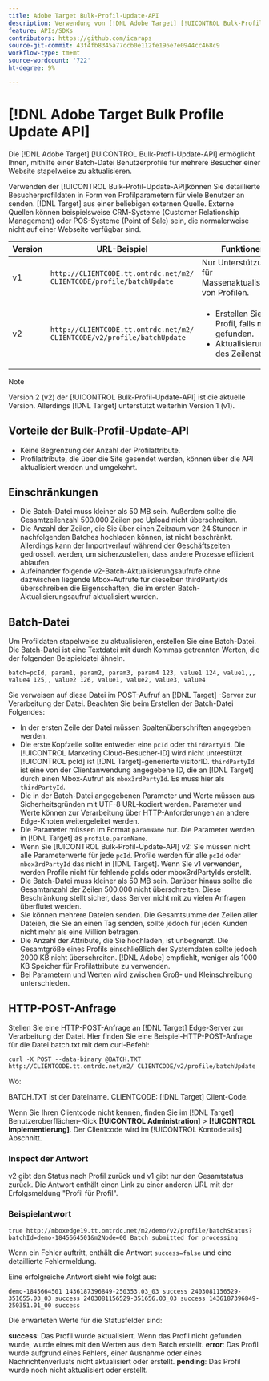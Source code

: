 ```yaml
---
title: Adobe Target Bulk-Profil-Update-API
description: Verwendung von [!DNL Adobe Target] [!UICONTROL Bulk-Profil-Update-API] zum Senden mehrerer Besucherprofildaten an [!DNL Target].
feature: APIs/SDKs
contributors: https://github.com/icaraps
source-git-commit: 43f4fb8345a77ccb0e112fe196e7e0944cc468c9
workflow-type: tm+mt
source-wordcount: '722'
ht-degree: 9%

---
```


# [!DNL Adobe Target Bulk Profile Update API]

Die [!DNL Adobe Target] [!UICONTROL Bulk-Profil-Update-API] ermöglicht Ihnen, mithilfe einer Batch-Datei Benutzerprofile für mehrere Besucher einer Website stapelweise zu aktualisieren.

Verwenden der [!UICONTROL Bulk-Profil-Update-API]können Sie detaillierte Besucherprofildaten in Form von Profilparametern für viele Benutzer an senden. [!DNL Target] aus einer beliebigen externen Quelle. Externe Quellen können beispielsweise CRM-Systeme (Customer Relationship Management) oder POS-Systeme (Point of Sale) sein, die normalerweise nicht auf einer Webseite verfügbar sind.

| Version  | URL-Beispiel | Funktionen |
| --- | --- | --- |
| v1 | `http://CLIENTCODE.tt.omtrdc.net/m2/ CLIENTCODE/profile/batchUpdate` | Nur Unterstützung für Massenaktualisierung von Profilen. |
| v2 | `http://CLIENTCODE.tt.omtrdc.net/m2/ CLIENTCODE/v2/profile/batchUpdate` | <ul><li>Erstellen Sie ein Profil, falls nicht gefunden.</li><li>Aktualisierung des Zeilenstatus.</li></ul> |

>[!NOTE]
>
>Version 2 (v2) der [!UICONTROL Bulk-Profil-Update-API] ist die aktuelle Version. Allerdings [!DNL Target] unterstützt weiterhin Version 1 (v1).

## Vorteile der Bulk-Profil-Update-API

* Keine Begrenzung der Anzahl der Profilattribute.
* Profilattribute, die über die Site gesendet werden, können über die API aktualisiert werden und umgekehrt.

## Einschränkungen

* Die Batch-Datei muss kleiner als 50 MB sein. Außerdem sollte die Gesamtzeilenzahl 500.000 Zeilen pro Upload nicht überschreiten.
* Die Anzahl der Zeilen, die Sie über einen Zeitraum von 24 Stunden in nachfolgenden Batches hochladen können, ist nicht beschränkt. Allerdings kann der Importverlauf während der Geschäftszeiten gedrosselt werden, um sicherzustellen, dass andere Prozesse effizient ablaufen.
* Aufeinander folgende v2-Batch-Aktualisierungsaufrufe ohne dazwischen liegende Mbox-Aufrufe für dieselben thirdPartyIds überschreiben die Eigenschaften, die im ersten Batch-Aktualisierungsaufruf aktualisiert wurden.

## Batch-Datei

Um Profildaten stapelweise zu aktualisieren, erstellen Sie eine Batch-Datei. Die Batch-Datei ist eine Textdatei mit durch Kommas getrennten Werten, die der folgenden Beispieldatei ähneln.

``````
batch=pcId, param1, param2, param3, param4 123, value1 124, value1,,, value4 125,, value2 126, value1, value2, value3, value4
``````

Sie verweisen auf diese Datei im POST-Aufruf an [!DNL Target] -Server zur Verarbeitung der Datei. Beachten Sie beim Erstellen der Batch-Datei Folgendes:

* In der ersten Zeile der Datei müssen Spaltenüberschriften angegeben werden.
* Die erste Kopfzeile sollte entweder eine `pcId` oder `thirdPartyId`. Die [!UICONTROL Marketing Cloud-Besucher-ID] wird nicht unterstützt. [!UICONTROL pcId] ist [!DNL Target]-generierte visitorID. `thirdPartyId` ist eine von der Clientanwendung angegebene ID, die an [!DNL Target] durch einen Mbox-Aufruf als `mbox3rdPartyId`. Es muss hier als `thirdPartyId`.
* Die in der Batch-Datei angegebenen Parameter und Werte müssen aus Sicherheitsgründen mit UTF-8 URL-kodiert werden. Parameter und Werte können zur Verarbeitung über HTTP-Anforderungen an andere Edge-Knoten weitergeleitet werden.
* Die Parameter müssen im Format `paramName` nur. Die Parameter werden in [!DNL Target] as `profile.paramName`.
* Wenn Sie [!UICONTROL Bulk-Profil-Update-API] v2: Sie müssen nicht alle Parameterwerte für jede `pcId`. Profile werden für alle `pcId` oder `mbox3rdPartyId` das nicht in [!DNL Target]. Wenn Sie v1 verwenden, werden Profile nicht für fehlende pcIds oder mbox3rdPartyIds erstellt.
* Die Batch-Datei muss kleiner als 50 MB sein. Darüber hinaus sollte die Gesamtanzahl der Zeilen 500.000 nicht überschreiten. Diese Beschränkung stellt sicher, dass Server nicht mit zu vielen Anfragen überflutet werden.
* Sie können mehrere Dateien senden. Die Gesamtsumme der Zeilen aller Dateien, die Sie an einen Tag senden, sollte jedoch für jeden Kunden nicht mehr als eine Million betragen.
* Die Anzahl der Attribute, die Sie hochladen, ist unbegrenzt. Die Gesamtgröße eines Profils einschließlich der Systemdaten sollte jedoch 2000 KB nicht überschreiten. [!DNL Adobe] empfiehlt, weniger als 1000 KB Speicher für Profilattribute zu verwenden.
* Bei Parametern und Werten wird zwischen Groß- und Kleinschreibung unterschieden.

## HTTP-POST-Anfrage

Stellen Sie eine HTTP-POST-Anfrage an [!DNL Target] Edge-Server zur Verarbeitung der Datei. Hier finden Sie eine Beispiel-HTTP-POST-Anfrage für die Datei batch.txt mit dem curl-Befehl:

``````
curl -X POST --data-binary @BATCH.TXT http://CLIENTCODE.tt.omtrdc.net/m2/ CLIENTCODE/v2/profile/batchUpdate
``````

Wo:

BATCH.TXT ist der Dateiname. CLIENTCODE: [!DNL Target] Client-Code.

Wenn Sie Ihren Clientcode nicht kennen, finden Sie im [!DNL Target] Benutzeroberflächen-Klick **[!UICONTROL Administration]** > **[!UICONTROL Implementierung]**. Der Clientcode wird im [!UICONTROL Kontodetails] Abschnitt.

### Inspect der Antwort

v2 gibt den Status nach Profil zurück und v1 gibt nur den Gesamtstatus zurück. Die Antwort enthält einen Link zu einer anderen URL mit der Erfolgsmeldung &quot;Profil für Profil&quot;.

### Beispielantwort

```
true http://mboxedge19.tt.omtrdc.net/m2/demo/v2/profile/batchStatus?batchId=demo-1845664501&m2Node=00 Batch submitted for processing
```

Wenn ein Fehler auftritt, enthält die Antwort `success=false` und eine detaillierte Fehlermeldung.

Eine erfolgreiche Antwort sieht wie folgt aus:

``````
demo-1845664501 1436187396849-250353.03_03 success 2403081156529-351655.03_03 success 2403081156529-351656.03_03 success 1436187396849-250351.01_00 success 
``````

Die erwarteten Werte für die Statusfelder sind:

**success**: Das Profil wurde aktualisiert. Wenn das Profil nicht gefunden wurde, wurde eines mit den Werten aus dem Batch erstellt.
**error**: Das Profil wurde aufgrund eines Fehlers, einer Ausnahme oder eines Nachrichtenverlusts nicht aktualisiert oder erstellt.
**pending**: Das Profil wurde noch nicht aktualisiert oder erstellt.



